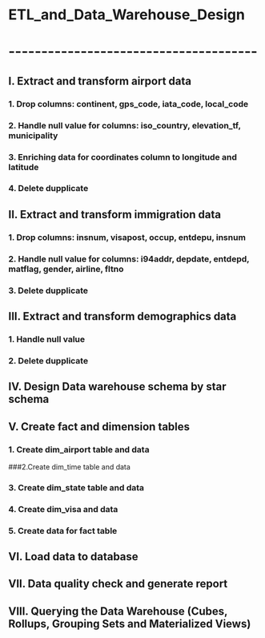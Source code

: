 # ETL_and_Data_Warehouse_Design
# --------------------------------------
## I. Extract and transform airport data
### 1. Drop columns: continent, gps_code, iata_code, local_code
### 2. Handle null value for columns: iso_country, elevation_tf, municipality
### 3. Enriching data for coordinates column to longitude and latitude
### 4. Delete dupplicate
## II. Extract and transform immigration data
### 1. Drop columns: insnum, visapost, occup, entdepu, insnum
### 2. Handle null value for columns: i94addr, depdate, entdepd, matflag, gender, airline, fltno
### 3. Delete dupplicate
## III. Extract and transform demographics data
### 1. Handle null value 
### 2. Delete dupplicate
## IV. Design Data warehouse schema by star schema
## V. Create fact and dimension tables
### 1. Create dim_airport table and data
###2.Create dim_time table and data
### 3. Create dim_state table and data
### 4. Create dim_visa and data
### 5. Create data for fact table
## VI. Load data to database
## VII. Data quality check and generate report
## VIII. Querying the Data Warehouse (Cubes, Rollups, Grouping Sets and Materialized Views)
